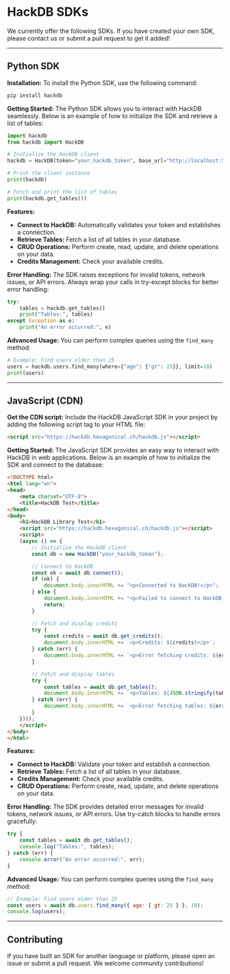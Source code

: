 # HackDB SDKs

We currently offer the following SDKs. If you have created your own SDK, please contact us or submit a pull request to get it added!

---

## Python SDK

**Installation:**
To install the Python SDK, use the following command:
```bash
pip install hackdb
```

**Getting Started:**
The Python SDK allows you to interact with HackDB seamlessly. Below is an example of how to initialize the SDK and retrieve a list of tables:
```python
import hackdb
from hackdb import HackDB

# Initialize the HackDB client
hackdb = HackDB(token="your_hackdb_token", base_url="http://localhost:5001/api/sdk/v1")

# Print the client instance
print(hackdb)

# Fetch and print the list of tables
print(hackdb.get_tables())
```

**Features:**
- **Connect to HackDB:** Automatically validates your token and establishes a connection.
- **Retrieve Tables:** Fetch a list of all tables in your database.
- **CRUD Operations:** Perform create, read, update, and delete operations on your data.
- **Credits Management:** Check your available credits.

**Error Handling:**
The SDK raises exceptions for invalid tokens, network issues, or API errors. Always wrap your calls in try-except blocks for better error handling:
```python
try:
    tables = hackdb.get_tables()
    print("Tables:", tables)
except Exception as e:
    print("An error occurred:", e)
```

**Advanced Usage:**
You can perform complex queries using the `find_many` method:
```python
# Example: Find users older than 25
users = hackdb.users.find_many(where={"age": {"gt": 25}}, limit=10)
print(users)
```

---

## JavaScript (CDN)

**Get the CDN script:**
Include the HackDB JavaScript SDK in your project by adding the following script tag to your HTML file:
```html
<script src="https://hackdb.hexagonical.ch/hackdb.js"></script>
```

**Getting Started:**
The JavaScript SDK provides an easy way to interact with HackDB in web applications. Below is an example of how to initialize the SDK and connect to the database:
```html
<!DOCTYPE html>
<html lang="en">
<head>
    <meta charset="UTF-8">
    <title>HackDB Test</title>
</head>
<body>
    <h1>HackDB Library Test</h1>
    <script src="https://hackdb.hexagonical.ch/hackdb.js"></script>
    <script>
    (async () => {
        // Initialize the HackDB client
        const db = new HackDB("your_hackdb_token");

        // Connect to HackDB
        const ok = await db.connect();
        if (ok) {
            document.body.innerHTML += "<p>Connected to HackDB!</p>";
        } else {
            document.body.innerHTML += "<p>Failed to connect to HackDB.</p>";
            return;
        }

        // Fetch and display credits
        try {
            const credits = await db.get_credits();
            document.body.innerHTML += `<p>Credits: ${credits}</p>`;
        } catch (err) {
            document.body.innerHTML += `<p>Error fetching credits: ${err.message}</p>`;
        }

        // Fetch and display tables
        try {
            const tables = await db.get_tables();
            document.body.innerHTML += `<p>Tables: ${JSON.stringify(tables)}</p>`;
        } catch (err) {
            document.body.innerHTML += `<p>Error fetching tables: ${err.message}</p>`;
        }
    })();
    </script>
</body>
</html>
```

**Features:**
- **Connect to HackDB:** Validate your token and establish a connection.
- **Retrieve Tables:** Fetch a list of all tables in your database.
- **Credits Management:** Check your available credits.
- **CRUD Operations:** Perform create, read, update, and delete operations on your data.

**Error Handling:**
The SDK provides detailed error messages for invalid tokens, network issues, or API errors. Use try-catch blocks to handle errors gracefully:
```javascript
try {
    const tables = await db.get_tables();
    console.log("Tables:", tables);
} catch (err) {
    console.error("An error occurred:", err);
}
```

**Advanced Usage:**
You can perform complex queries using the `find_many` method:
```javascript
// Example: Find users older than 25
const users = await db.users.find_many({ age: { gt: 25 } }, 10);
console.log(users);
```

---

## Contributing

If you have built an SDK for another language or platform, please open an issue or submit a pull request. We welcome community contributions!
